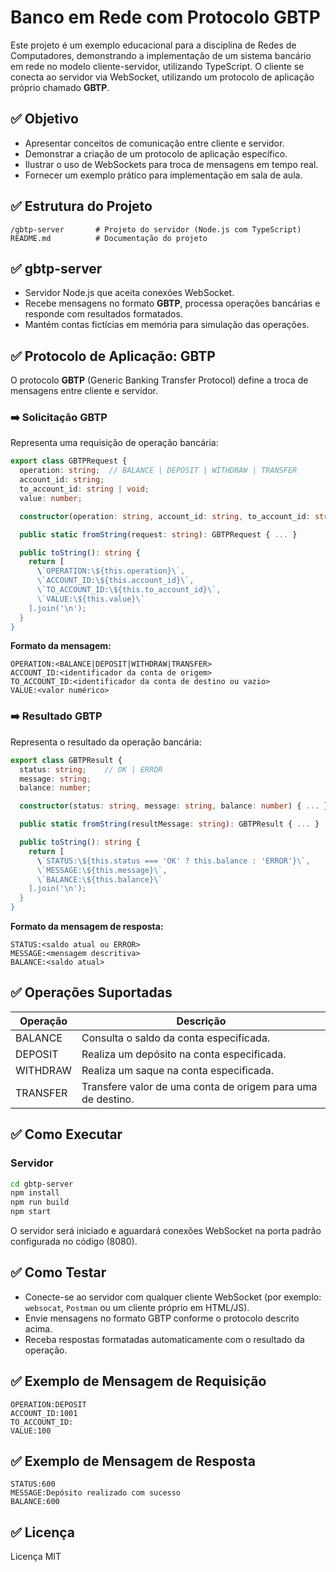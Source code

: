 
# Banco em Rede com Protocolo GBTP

Este projeto é um exemplo educacional para a disciplina de Redes de Computadores, demonstrando a implementação de um sistema bancário em rede no modelo cliente-servidor, utilizando TypeScript. O cliente se conecta ao servidor via WebSocket, utilizando um protocolo de aplicação próprio chamado **GBTP**.

## ✅ Objetivo

- Apresentar conceitos de comunicação entre cliente e servidor.
- Demonstrar a criação de um protocolo de aplicação específico.
- Ilustrar o uso de WebSockets para troca de mensagens em tempo real.
- Fornecer um exemplo prático para implementação em sala de aula.

## ✅ Estrutura do Projeto

```
/gbtp-server       # Projeto do servidor (Node.js com TypeScript)
README.md          # Documentação do projeto
```

## ✅ gbtp-server

- Servidor Node.js que aceita conexões WebSocket.
- Recebe mensagens no formato **GBTP**, processa operações bancárias e responde com resultados formatados.
- Mantém contas fictícias em memória para simulação das operações.

## ✅ Protocolo de Aplicação: GBTP

O protocolo **GBTP** (Generic Banking Transfer Protocol) define a troca de mensagens entre cliente e servidor.

### ➡️ Solicitação GBTP

Representa uma requisição de operação bancária:

```typescript
export class GBTPRequest {
  operation: string;  // BALANCE | DEPOSIT | WITHDRAW | TRANSFER
  account_id: string;
  to_account_id: string | void;
  value: number;

  constructor(operation: string, account_id: string, to_account_id: string | void, value: number) { ... }

  public static fromString(request: string): GBTPRequest { ... }

  public toString(): string {
    return [
      \`OPERATION:\${this.operation}\`,
      \`ACCOUNT_ID:\${this.account_id}\`,
      \`TO_ACCOUNT_ID:\${this.to_account_id}\`,
      \`VALUE:\${this.value}\`
    ].join('\n');
  }
}
```

**Formato da mensagem:**

```
OPERATION:<BALANCE|DEPOSIT|WITHDRAW|TRANSFER>
ACCOUNT_ID:<identificador da conta de origem>
TO_ACCOUNT_ID:<identificador da conta de destino ou vazio>
VALUE:<valor numérico>
```

### ➡️ Resultado GBTP

Representa o resultado da operação bancária:

```typescript
export class GBTPResult {
  status: string;    // OK | ERROR
  message: string;
  balance: number;

  constructor(status: string, message: string, balance: number) { ... }

  public static fromString(resultMessage: string): GBTPResult { ... }

  public toString(): string {
    return [
      \`STATUS:\${this.status === 'OK' ? this.balance : 'ERROR'}\`,
      \`MESSAGE:\${this.message}\`,
      \`BALANCE:\${this.balance}\`
    ].join('\n');
  }
}
```

**Formato da mensagem de resposta:**

```
STATUS:<saldo atual ou ERROR>
MESSAGE:<mensagem descritiva>
BALANCE:<saldo atual>
```

## ✅ Operações Suportadas

| Operação   | Descrição                                                  |
|------------|------------------------------------------------------------|
| BALANCE    | Consulta o saldo da conta especificada.                   |
| DEPOSIT    | Realiza um depósito na conta especificada.                |
| WITHDRAW   | Realiza um saque na conta especificada.                   |
| TRANSFER   | Transfere valor de uma conta de origem para uma de destino.|

## ✅ Como Executar

### Servidor

```bash
cd gbtp-server
npm install
npm run build
npm start
```

O servidor será iniciado e aguardará conexões WebSocket na porta padrão configurada no código (8080).

## ✅ Como Testar

- Conecte-se ao servidor com qualquer cliente WebSocket (por exemplo: `websocat`, `Postman` ou um cliente próprio em HTML/JS).
- Envie mensagens no formato GBTP conforme o protocolo descrito acima.
- Receba respostas formatadas automaticamente com o resultado da operação.

## ✅ Exemplo de Mensagem de Requisição

```
OPERATION:DEPOSIT
ACCOUNT_ID:1001
TO_ACCOUNT_ID:
VALUE:100
```

## ✅ Exemplo de Mensagem de Resposta

```
STATUS:600
MESSAGE:Depósito realizado com sucesso
BALANCE:600
```

## ✅ Licença

Licença MIT
